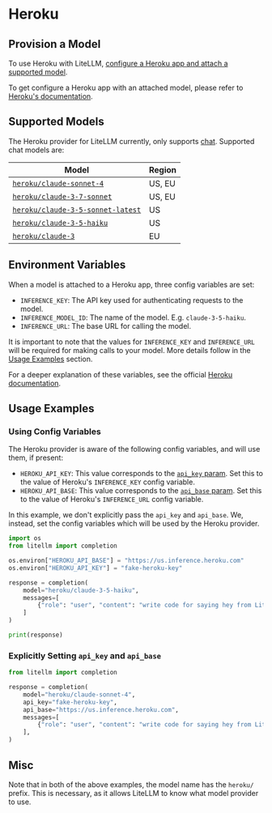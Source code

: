 # Heroku

## Provision a Model

To use Heroku with LiteLLM, [configure a Heroku app and attach a supported model](https://devcenter.heroku.com/articles/heroku-inference#provision-access-to-an-ai-model-resource).

To get configure a Heroku app with an attached model, please refer to [Heroku's documentation](https://devcenter.heroku.com/articles/heroku-inference).

## Supported Models

The Heroku provider for LiteLLM currently, only supports [chat](https://devcenter.heroku.com/articles/heroku-inference-api-v1-chat-completions). Supported chat models are:

| Model                             | Region  |
|-----------------------------------|---------|
| [`heroku/claude-sonnet-4`](https://devcenter.heroku.com/articles/heroku-inference-api-model-claude-4-sonnet)          | US, EU  |
| [`heroku/claude-3-7-sonnet`](https://devcenter.heroku.com/articles/heroku-inference-api-model-claude-3-7-sonnet)        | US, EU  |
| [`heroku/claude-3-5-sonnet-latest`](https://devcenter.heroku.com/articles/heroku-inference-api-model-claude-3-5-sonnet-latest) | US      |
| [`heroku/claude-3-5-haiku`](https://devcenter.heroku.com/articles/heroku-inference-api-model-claude-3-5-haiku)         | US      |
| [`heroku/claude-3`](https://devcenter.heroku.com/articles/heroku-inference-api-model-claude-3-haiku)                 | EU      |

## Environment Variables

When a model is attached to a Heroku app, three config variables are set:

- `INFERENCE_KEY`: The API key used for authenticating requests to the model.
- `INFERENCE_MODEL_ID`: The name of the model. E.g. `claude-3-5-haiku`.
- `INFERENCE_URL`: The base URL for calling the model.

It is important to note that the values for `INFERENCE_KEY` and `INFERENCE_URL` will be required for making calls to your model. More details follow in the [Usage Examples](#usage-examples) section.

For a deeper explanation of these variables, see the official [Heroku documentation](https://devcenter.heroku.com/articles/heroku-inference#model-resource-config-vars).

## Usage Examples
### Using Config Variables

The Heroku provider is aware of the following config variables, and will use them, if present:

- `HEROKU_API_KEY`: This value corresponds to the [`api_key` param](https://docs.litellm.ai/docs/set_keys#litellmapi_key). Set this to the value of Heroku's `INFERENCE_KEY` config variable.
- `HEROKU_API_BASE`: This value corresponds to the [`api_base` param](https://docs.litellm.ai/docs/set_keys#litellmapi_base). Set this to the value of Heroku's `INFERENCE_URL` config variable.

In this example, we don't explicitly pass the `api_key` and `api_base`. We, instead, set the config variables which will be used by the Heroku provider.

```python
import os
from litellm import completion

os.environ["HEROKU_API_BASE"] = "https://us.inference.heroku.com"
os.environ["HEROKU_API_KEY"] = "fake-heroku-key"

response = completion(
    model="heroku/claude-3-5-haiku",
    messages=[
        {"role": "user", "content": "write code for saying hey from LiteLLM"}
    ]
)

print(response)
```

### Explicitly Setting `api_key` and `api_base`

```python
from litellm import completion

response = completion(
    model="heroku/claude-sonnet-4",
    api_key="fake-heroku-key",
    api_base="https://us.inference.heroku.com",
    messages=[
        {"role": "user", "content": "write code for saying hey from LiteLLM"}
    ],
)
```

## Misc

Note that in both of the above examples, the model name has the `heroku/` prefix. This is necessary, as it allows LiteLLM to know what model provider to use.